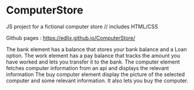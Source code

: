 # ComputerStore
 JS project for a fictional computer store // includes HTML/CSS
 
 Github pages : https://edlix.github.io/ComputerStore/

The bank element has a balance that stores your bank balance and a Loan option.
The work element has a pay balance that tracks the amount you have worked and lets you transfer it to the bank.
The computer element fetches computer information from an api and displays the relevant information
The buy computer element display the picture of the selected computer and some relevant information. It also lets you buy the computer.

